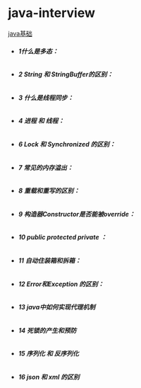 # java-interview
[java基础](src/doc/b.md)


  - ###### **1什么是多态：**
 
 - ###### **2 String 和 StringBuffer的区别：**
 
 - ###### **3 什么是线程同步：**
 
 - ###### **4 进程 和 线程：**       
 
  - ######  **6 Lock 和 Synchronized 的区别：**  
 
    
    
  - ###### **7 常见的内存溢出：** 
  
  
  - ###### **8 重载和重写的区别：** 
                          
  - ###### **9 构造器Constructor是否能被override：**   
    
          
  - ###### **10 public protected private ：** 
 
        
        
   -  ###### **11 自动住装箱和拆箱：**  
    
        
   - ###### **12 Error和Exception 的区别：**  
 
   - ###### **13 java中如何实现代理机制**   
      
  -  ###### **14 死锁的产生和预防** 
 
  -  ###### **15 序列化 和 反序列化**  
  
    
         
  -  ###### **16 json 和 xml 的区别**      
 
 
  
